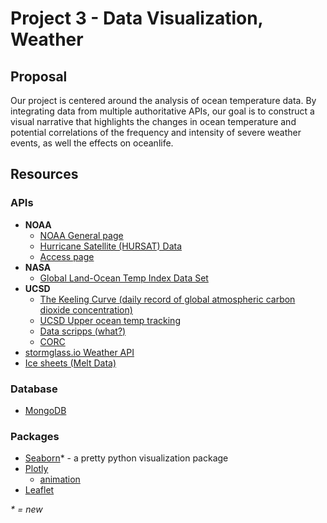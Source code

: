# Project 3 - Data Visualization, Weather

## Proposal
Our project is centered around the analysis of ocean temperature data. By integrating data from multiple authoritative APIs, our goal is to construct a visual narrative that highlights the changes in ocean temperature and potential correlations of the frequency and intensity of severe weather events, as well the effects on oceanlife.

## Resources
### APIs
- **NOAA**
  - [NOAA General page](https://www.ncei.noaa.gov/products)
  - [Hurricane Satellite (HURSAT) Data](https://www.ncei.noaa.gov/products/hurricane-satellite-data)
  - [Access page](https://www.ncei.noaa.gov/access)
- **NASA**
  - [Global Land-Ocean Temp Index Data Set](https://www.nasa.gov/stem-content/global-land-ocean-temperature-index-data-set/#%253A~%253Atext%253DThe%2520Land-Ocean%2520Temperature%2520Index%252Cweather%2520stations%2520for%2520land%2520data)
- **UCSD**
  - [The Keeling Curve (daily record of global atmospheric carbon dioxide concentration)](https://keelingcurve.ucsd.edu/)
  - [UCSD Upper ocean temp tracking](https://www.hrx.ucsd.edu/)
  - [Data scripps (what?)](https://scripps.ucsd.edu/research/data-programs)
  - [CORC](https://spraydata.ucsd.edu/projects/corc/)
- [stormglass.io Weather API](https://stormglass.io/marine-weather/)
- [Ice sheets (Melt Data)](https://nsidc.org/ice-sheets-today/melt-data-tools)

### Database
- [MongoDB](https://www.mongodb.com/)

### Packages
- [Seaborn](https://seaborn.pydata.org/)* - a pretty python visualization package
- [Plotly](https://plotly.com/graphing-libraries/)
  - [animation](https://plotly.com/python/animations/)
- [Leaflet](https://leafletjs.com/)

*\* = new*